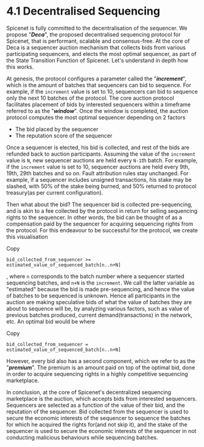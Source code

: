 # 4.1 Decentralised Sequencing

Spicenet is fully committed to the decentralisation of the sequencer. We propose "_**Deca**_", the proposed decentralised sequencing protocol for Spicenet, that is performant, scalable and consensus-free. At the core of Deca is a sequencer auction mechanism that collects bids from various participating sequencers, and elects the most optimal sequencer, as part of the State Transition Function of Spicenet. Let's understand in depth how this works.

At genesis, the protocol configures a parameter called the "_**increment**_", which is the amount of batches that sequencers can bid to sequence. For example, if the `increment` value is set to 10, sequencers can bid to sequence only the next 10 batches of the protocol. The core auction protocol facilitates placement of bids by interested sequencers within a timeframe referred to as the "_**window**_". Once the window is completed, the auction protocol computes the most optimal sequencer depending on 2 factors

* The bid placed by the sequencer
* The reputation score of the sequencer

Once a sequencer is elected, his bid is collected, and rest of the bids are refunded back to auction participants. Assuming the value of the `increment` value is `N`, new sequencer auctions are held every `N-1`th batch. For example, if the `increment` value is set to 10, sequencer auctions are held every 9th, 19th, 29th batches and so on. Fault attribution rules stay unchanged. For example, if a sequencer includes unsigned transactions, his stake may be slashed, with 50% of the stake being burned, and 50% returned to protocol treasury(as per current configuration).

Then what about the bid? The sequencer bid is collected pre-sequencing, and is akin to a fee collected by the protocol in return for selling sequencing rights to the sequencer. In other words, the bid can be thought of as a compensation paid by the sequencer for acquiring sequencing rights from the protocol. For this endeavour to be successful for the protocol, we create this visualisation

Copy

```
bid_collected_from_sequencer >= estimated_value_of_sequenced_batch[n..n+N]
```

, where `n` corresponds to the batch number where a sequencer started sequencing batches, and `n+N` is the `increment`. We call the latter variable as "estimated" because the bid is made pre-sequencing, and hence the value of batches to be sequenced is unknown. Hence all participants in the auction are making speculative bids of what the value of batches they are about to sequence will be, by analyzing various factors, such as value of previous batches produced, current demand(transactions) in the network, etc. An optimal bid would be where

Copy

```
bid_collected_from_sequencer = estimated_value_of_sequenced_batch[n..n+N]
```

However, every bid also has a second component, which we refer to as the "_**premium**_". The premium is an amount paid on top of the optimal bid, done in order to acquire sequencing rights in a highly competitive sequencing marketplace.

In conclusion, at the core of Spicenet's decentralized sequencing marketplace is the auction, which accepts bids from interested sequencers. Sequencers are selected as a function of the value of their bid, and the reputation of the sequencer. Bid collected from the sequencer is used to secure the economic interests of the sequencer to sequence the batches for which he acquired the rights for(and not skip it), and the stake of the sequencer is used to secure the economic interests of the sequencer in not conducting malicious behaviours while sequencing batches.
